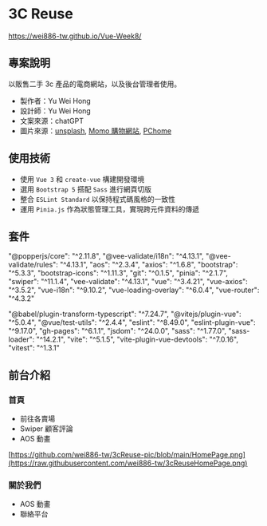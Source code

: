 # 3C Reuse

https://wei886-tw.github.io/Vue-Week8/

## 專案說明

以販售二手 3c 產品的電商網站，以及後台管理者使用。

- 製作者：Yu Wei Hong
- 設計師：Yu Wei Hong
- 文案來源：chatGPT
- 圖片來源：[unsplash](https://unsplash.com/), [Momo 購物網站](https://www.momoshop.com.tw/main/Main.jsp), [PChome](https://24h.pchome.com.tw/?gad_source=1&gclid=Cj0KCQjw7ZO0BhDYARIsAFttkCgRq_VgBVPATLz4aHpMQtxOdaagNxkLWnaWP8Q65eIcZanICHZKWdwaAmkrEALw_wcB)

## 使用技術

- 使用 `Vue 3` 和 `create-vue` 構建開發環境
- 選用 `Bootstrap 5` 搭配 `Sass` 進行網頁切版
- 整合 `ESLint Standard` 以保持程式碼風格的一致性
- 運用 `Pinia.js` 作為狀態管理工具，實現跨元件資料的傳遞

## 套件

"@popperjs/core": "^2.11.8",
"@vee-validate/i18n": "^4.13.1",
"@vee-validate/rules": "^4.13.1",
"aos": "^2.3.4",
"axios": "^1.6.8",
"bootstrap": "^5.3.3",
"bootstrap-icons": "^1.11.3",
"git": "^0.1.5",
"pinia": "^2.1.7",
"swiper": "^11.1.4",
"vee-validate": "^4.13.1",
"vue": "^3.4.21",
"vue-axios": "^3.5.2",
"vue-i18n": "^9.10.2",
"vue-loading-overlay": "^6.0.4",
"vue-router": "^4.3.2"

"@babel/plugin-transform-typescript": "^7.24.7",
"@vitejs/plugin-vue": "^5.0.4",
"@vue/test-utils": "^2.4.4",
"eslint": "^8.49.0",
"eslint-plugin-vue": "^9.17.0",
"gh-pages": "^6.1.1",
"jsdom": "^24.0.0",
"sass": "^1.77.0",
"sass-loader": "^14.2.1",
"vite": "^5.1.5",
"vite-plugin-vue-devtools": "^7.0.16",
"vitest": "^1.3.1"

## 前台介紹

### 首頁

- 前往各賣場
- Swiper 顧客評論
- AOS 動畫

[https://github.com/wei886-tw/3cReuse-pic/blob/main/HomePage.png](https://raw.githubusercontent.com/wei886-tw/3cReuseHomePage.png)

### 關於我們

- AOS 動畫
- 聯絡平台
